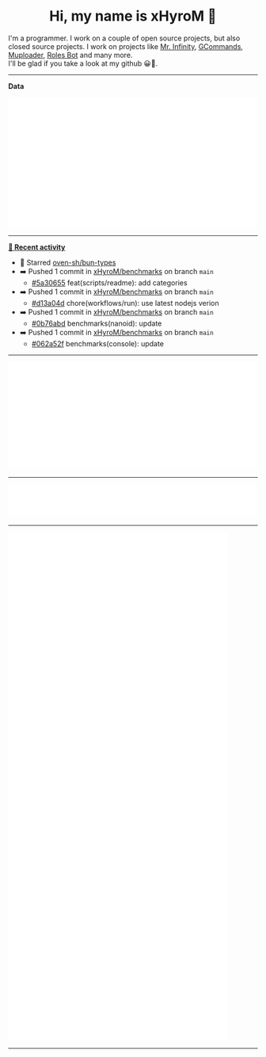 <p align="center">
    <!-- <img src="https://avatars.githubusercontent.com/u/56601352" width="192" alt="hyro's pfp" /> -->
    <h1 align="center">Hi, my name is xHyroM 👋</h1>
</p>

I'm a programmer. I work on a couple of open source projects, but also closed source projects. I work on projects like [Mr. Infinity](https://discord.com/oauth2/authorize?client_id=720321585625694239&scope=bot%20applications.commands&permissions=8&redirect_uri=https://blobs.gq/imanager&prompt=consent&response_type=code), [GCommands](https://github.com/Garlic-Team/GCommands), [Muploader](https://github.com/xHyroM/Muploader), [Roles Bot](https://github.com/xHyroM/roles-bot) and many more.  
I'll be glad if you take a look at my github 😀👀.

___
**Data**

<img src="https://github.com/xHyroM/xHyroM/blob/master/.cache/base.svg">

___

**[📰 Recent activity](https://github.com/xHyroM)**
* 🌟 Starred [oven-sh/bun-types](https://github.com/oven-sh/bun-types)
* ➡️ Pushed 1 commit in [xHyroM/benchmarks](https://github.com/xHyroM/benchmarks) on branch `main`
  * [#5a30655](https://github.com/xHyroM/benchmarks/commit/5a30655) feat(scripts/readme): add categories
* ➡️ Pushed 1 commit in [xHyroM/benchmarks](https://github.com/xHyroM/benchmarks) on branch `main`
  * [#d13a04d](https://github.com/xHyroM/benchmarks/commit/d13a04d) chore(workflows/run): use latest nodejs verion
* ➡️ Pushed 1 commit in [xHyroM/benchmarks](https://github.com/xHyroM/benchmarks) on branch `main`
  * [#0b76abd](https://github.com/xHyroM/benchmarks/commit/0b76abd) benchmarks(nanoid): update
* ➡️ Pushed 1 commit in [xHyroM/benchmarks](https://github.com/xHyroM/benchmarks) on branch `main`
  * [#062a52f](https://github.com/xHyroM/benchmarks/commit/062a52f) benchmarks(console): update


___

<img src="https://github.com/xHyroM/xHyroM/blob/master/.cache/isocalendar.svg">

___

<img src="https://github.com/xHyroM/xHyroM/blob/master/.cache/languages.svg">

___

<img src="https://github.com/xHyroM/xHyroM/blob/master/.cache/achievements.svg">

___
